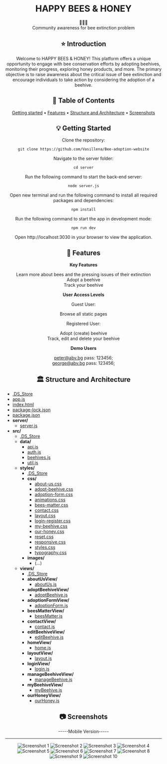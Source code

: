 <div align="center">
<h1 align="center">HAPPY BEES &amp; HONEY</h1>
  🐝🌻🐝
  <br/>
Community awareness for bee extinction problem

## ⭐️  Introduction

Welcome to HAPPY BEES & HONEY! This platform offers a unique opportunity to engage with bee conservation efforts by adopting beehives, monitoring their progress, exploring honey products, and more. The primary objective is to raise awareness about the critical issue of bee extinction and encourage individuals to take action by considering the adoption of a beehive.

## 📜 Table of Contents
[Getting started](#getting-started) •
[Features](#features) •
[Structure and Architecture](#structure-and-architecture) •
[Screenshots](#screenshots)

## 💡 Getting Started
Clone the repository:
```
git clone https://github.com/Vasillena/Bee-adoption-website
```
Navigate to the server folder:
```
cd server
```
Run the following command to start the back-end server:
```
node server.js
```
Open new terminal and run the following command to install all required packages and dependencies:
```
npm install
```
Run the following command to start the app in development mode:
```
npm run dev
```
Open http://localhost:3030 in your browser to view the application.

## 🧸 Features

**Key Features**

Learn more about bees and the pressing issues of their extinction
<br/>
Adopt a beehive
<br/>
Track your beehive
<br/>


**User Access Levels**

Guest User:

Browse all static pages
<br/>

Registered User:

Adopt (create) beehive
<br/>
Track, edit and delete your beehive
<br/>

**Demo Users**

peter@abv.bg pass: 123456;
<br/>
george@abv.bg pass: 123456;

## 🏛️ Structure and Architecture
</div>

- [.DS_Store](./.DS_Store)
- [app.js](./app.js)
- [index.html](./index.html)
- [package-lock.json](./package-lock.json)
- [package.json](./package.json)
- **server/**
  - [server.js](./server/server.js)
- **src/**
  - [.DS_Store](./src/.DS_Store)
  - **data/**
    - [api.js](./src/data/api.js)
    - [auth.js](./src/data/auth.js)
    - [beehives.js](./src/data/beehives.js)
    - [util.js](./src/data/util.js)
  - **styles/**
    - [.DS_Store](./src/styles/.DS_Store)
    - **css/**
      - [about-us.css](./src/styles/css/about-us.css)
      - [adopt-beehive.css](./src/styles/css/adopt-beehive.css)
      - [adoption-form.css](./src/styles/css/adoption-form.css)
      - [animations.css](./src/styles/css/animations.css)
      - [bees-matter.css](./src/styles/css/bees-matter.css)
      - [contact.css](./src/styles/css/contact.css)
      - [layout.css](./src/styles/css/layout.css)
      - [login-register.css](./src/styles/css/login-register.css)
      - [my-beehive.css](./src/styles/css/my-beehive.css)
      - [our-honey.css](./src/styles/css/our-honey.css)
      - [reset.css](./src/styles/css/reset.css)
      - [responsive.css](./src/styles/css/responsive.css)
      - [styles.css](./src/styles/css/styles.css)
      - [typography.css](./src/styles/css/typography.css)
    - **images/**
      - (...)
  - **views/**
    - [.DS_Store](./src/views/.DS_Store)
    - **aboutUsView/**
      - [aboutUs.js](./src/views/aboutUsView/aboutUs.js)
    - **adoptBeehiveView/**
      - [adoptBeehive.js](./src/views/adoptBeehiveView/adoptBeehive.js)
    - **adoptionFormView/**
      - [adoptionForm.js](./src/views/adoptionFormView/adoptionForm.js)
    - **beesMatterView/**
      - [beesMatter.js](./src/views/beesMatterView/beesMatter.js)
    - **contactView/**
      - [contact.js](./src/views/contactView/contact.js)
    - **editBeehiveView/**
      - [editBeehive.js](./src/views/editBeehiveView/editBeehive.js)
    - **homeView/**
      - [home.js](./src/views/homeView/home.js)
    - **layoutView/**
      - [layout.js](./src/views/layoutView/layout.js)
    - **loginView/**
      - [login.js](./src/views/loginView/login.js)
    - **manageBeehiveView/**
      - [manageBeehive.js](./src/views/manageBeehiveView/manageBeehive.js)
    - **myBeehiveView/**
      - [myBeehive.js](./src/views/myBeehiveView/myBeehive.js)
    - **ourHoneyView/**
      - [ourHoney.js](./src/views/ourHoneyView/ourHoney.js)


<div align="center">
  
## 📷 Screenshots

-----Mobile Version-----

------------------------
![Screenshot 1](https://github.com/Vasillena/Bee-adoption-website/assets/114015792/dcf52a47-6995-435e-a7b1-48ee33442117)
![Screenshot 2](https://github.com/Vasillena/Bee-adoption-website/assets/114015792/9b5d5d96-3976-4aa3-8f4e-e07c92723fb1)
![Screenshot 3](https://github.com/Vasillena/Bee-adoption-website/assets/114015792/2622fd1e-a5d0-45f7-9b3b-1255f2ef03b9)
![Screenshot 4](https://github.com/Vasillena/Bee-adoption-website/assets/114015792/59ad0527-a4ca-4e77-a9ac-28c94ed9a73b)
![Screenshot 5](https://github.com/Vasillena/Bee-adoption-website/assets/114015792/b53db655-7f0c-4fb4-9cfe-a583df442757)
![Screenshot 6](https://github.com/Vasillena/Bee-adoption-website/assets/114015792/f103b677-74f5-4c57-8efb-f30cce8e8a8f)
![Screenshot 7](https://github.com/Vasillena/Bee-adoption-website/assets/114015792/2246efb3-69f3-4ec9-bae3-c70b794d1f6d)
![Screenshot 8](https://github.com/Vasillena/Bee-adoption-website/assets/114015792/70eaabcc-57c2-4d12-a101-b7de0559089c)
![Screenshot 9](https://github.com/Vasillena/Bee-adoption-website/assets/114015792/14858b28-78bb-4c5e-9bf1-98065bd2a3f7)
![Screenshot 10](https://github.com/Vasillena/Bee-adoption-website/assets/114015792/0d2b76e7-5002-402c-958e-45be209eaa8a)
